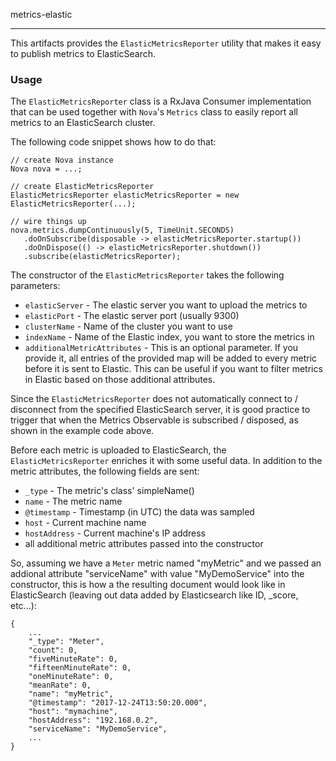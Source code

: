 metrics-elastic

---

This artifacts provides the ```ElasticMetricsReporter``` utility that makes 
it easy to publish metrics to ElasticSearch.
 
### Usage

The ```ElasticMetricsReporter``` class is a RxJava Consumer implementation that 
can be used together with ```Nova```'s  ```Metrics``` class to easily report
  all metrics to an ElasticSearch cluster.
   
The following code snippet shows how to do that:
```
// create Nova instance
Nova nova = ...;

// create ElasticMetricsReporter
ElasticMetricsReporter elasticMetricsReporter = new ElasticMetricsReporter(...);

// wire things up 
nova.metrics.dumpContinuously(5, TimeUnit.SECONDS)
   .doOnSubscribe(disposable -> elasticMetricsReporter.startup())
   .doOnDispose(() -> elasticMetricsReporter.shutdown())
   .subscribe(elasticMetricsReporter);
```

The constructor of the ```ElasticMetricsReporter``` takes the following parameters:

* ```elasticServer``` - The elastic server you want to upload the metrics to
* ```elasticPort``` - The elastic server port (usually 9300)
* ```clusterName``` - Name of the cluster you want to use
* ```indexName``` - Name of the Elastic index, you want to store the metrics in
* ```additionalMetricAttributes``` - This is an optional parameter. If you provide it, 
all entries of the provided map will be added to every metric before it is sent to 
Elastic. This can be useful if you want to filter metrics in Elastic based on those
additional attributes.

Since the ```ElasticMetricsReporter``` does not automatically connect to / disconnect
from the specified ElasticSearch server, it is good practice to trigger that when the 
Metrics Observable is subscribed / disposed, as shown in the example code above. 

Before each metric is uploaded to ElasticSearch, the ```ElasticMetricsReporter``` enriches
  it with some useful data. In addition to the metric attributes, the following fields
  are sent:
* ```_type``` - The metric's class' simpleName()
* ```name``` - The metric name
* ```@timestamp``` - Timestamp (in UTC) the data was sampled
* ```host``` - Current machine name
* ```hostAddress``` - Current machine's IP address
* all additional metric attributes passed into the constructor 

So, assuming we have a ```Meter``` metric named "myMetric" and we passed an addional
attribute "serviceName" with value "MyDemoService" into the constructor, this is how a 
the resulting document would look like in ElasticSearch (leaving out data added by Elasticsearch like ID, _score, etc...):
```
{
    ...
    "_type": "Meter",
    "count": 0,
    "fiveMinuteRate": 0,
    "fifteenMinuteRate": 0,
    "oneMinuteRate": 0,
    "meanRate": 0,
    "name": "myMetric",
    "@timestamp": "2017-12-24T13:50:20.000",
    "host": "mymachine",
    "hostAddress": "192.168.0.2",
    "serviceName": "MyDemoService",
    ...
}
```